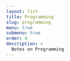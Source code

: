 ```yaml
---
layout: list
title: Programming
slug: programming
menu: true
submenu: true
order: 4
description: >
  Notes on Programming
---
```


